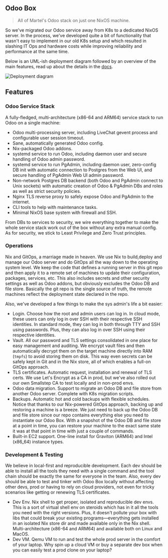 Odoo Box
--------
> All of Martel's Odoo stack on just one NixOS machine.

So we've migrated our Odoo service away from K8s to a dedicated NixOS
server. In the process, we've developed quite a bit of functionality
that wasn't easy to implement in our old K8s setup and which resulted
in slashing IT Ops and hardware costs while improving reliability and
performance at the same time.

Below is an UML-ish deployment diagram followed by an overview of
the main features, read up about the details in the [docs][docs].

![Deployment diagram][dia.deployment]


## Features

### Odoo Service Stack

A fully-fledged, multi-architecture (x86-64 and ARM64) service stack
to run Odoo on a single machine:
- Odoo multi-processing server, including LiveChat gevent process
  and configurable user session timeout.
- Sane, automatically generated Odoo config.
- Nix-packaged Odoo addons.
- systemd service to run Odoo, including daemon user and secure
  handling of Odoo admin password.
- systemd service to run PgAdmin, including daemon user, zero-config
  DB init with automatic connection to Postgres from the Web UI,
  and secure handling of PgAdmin Web UI admin password.
- Non-network Postgres DB backend (both Odoo and PgAdmin connect
  to Unix sockets) with automatic creation of Odoo & PgAdmin DBs
  and roles as well as strict security policies.
- Nginx TLS reverse proxy to safely expose Odoo and PgAdmin to the
  internet.
- CLI tools to help with maintenance tasks.
- Minimal NixOS base system with firewall and SSH.

From DBs to services to security, we wire everything together to
make the whole service stack work out of the box without any extra
manual config. As for security, we stick to Least Privilege and Zero
Trust principles.


### Operations

Nix and GitOps, a marriage made in heaven. We use Nix to build,deploy
and manage our Odoo server and do GitOps all the way down to the operating
system level. We keep the code that defines a running server in this
git repo and then apply it to a remote set of machines to update their
configuration, packages, services, etc. This also includes secrets and
other security settings as well as Odoo addons, but obviously excludes
the Odoo DB and file store. Basically the git repo is the single source
of truth, the remote machines reflect the deployment state declared in
the repo.

Also, we've developed a few things to make the sys admin's life a
bit easier:
- Login. Choose how the root and admin users can log in. In cloud
  mode, these users can only log in over SSH with their respective
  SSH identities. In standard mode, they can log in both through
  TTY and SSH using passwords. Plus, they can also log in over SSH
  using their respective identities.
- Vault. All our password and TLS settings consolidated in one place
  for easy management and auditing. We encrypt vault files and then
  automatically decrypt them on the target machine directly into RAM
  (`tmpfs`) to avoid storing them on disk. This way even secrets can
  be safely kept in Git and in the Nix store, all of which enables a
  full-on GitOps approach.
- TLS certificates. Automatic request, installation and renewal of
  TLS certs. We use Let's Encrypt as a CA in prod, but we've also
  rolled out our own Smallstep CA to test locally and in non-prod
  envs.
- Odoo data migration. Support to migrate an Odoo DB and file store
  from another Odoo server. Complete with K8s migration scripts.
- Backups. Automatic hot and cold backups with flexible schedules.
  Notice that thanks to our Nix-powered GitOps approach, backing
  up and restoring a machine is a breeze. We just need to back up
  the Odoo DB and file store since our repo contains everything
  else you need to instantiate our Odoo Box. With a snapshot of
  the Odoo DB and file store at a point in time, you can restore
  your machine to the exact same state it was at that point in
  time with just a couple of commands.
- Built-in EC2 support. One-line install for Graviton (ARM64) and
  Intel (x86_64) instance types.


### Development & Testing

We believe in local-first and reproducible development. Each dev
should be able to install all the tools they need with a single
command and the tool chain should be exactly the same for everyone
in the team. Also, every dev should be able to test and tinker with
Odoo Box locally without affecting other devs, prod or having to
rely on cloud providers, not even for tricky scenarios like getting
or renewing TLS certificates.

- Dev Env. Nix shell to get proper, isolated and reproducible dev
  envs. This is a sort of virtual shell env on steroids which has
  in it all the tools you need with the right versions. Plus, it
  doesn't pollute your box with libs that could break your existing
  programs—everything gets installed in an isolated Nix store dir
  and made available only in the Nix shell. Multi-architecture
  (x86-64 and ARM64) and available both on Linux and MacOS.
- Dev VM. Qemu VM to run and test the whole prod server in the
  comfort of your laptop. Why spin up a cloud VM or buy a separate
  dev box when you can easily test a prod clone on your laptop?




[dia.deployment]: ./docs/diagrams/deployment.colour.png
[docs]: ./docs/README.md
